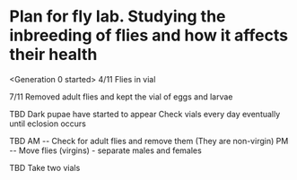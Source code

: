 # Plan for fly lab. Studying the inbreeding of flies and how it affects their health

<Generation 0 started>
4/11
  Flies in vial

7/11
  Removed adult flies and kept the vial of eggs and larvae

TBD
  Dark pupae have started to appear
  Check vials every day eventually until eclosion occurs

TBD
  AM -- Check for adult flies and remove them (They are non-virgin)
  PM -- Move flies (virgins) - separate males and females

TBD
  Take two vials